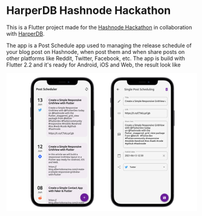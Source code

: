 # HarperDB Hashnode Hackathon

This is a Flutter project made for the [Hashnode Hackathon](https://townhall.hashnode.com/announcing-harperdb-hackathon-on-hashnode) in collaboration with [HarperDB](https://harperdb.io/). 

The app is a Post Schedule app used to managing the release schedule of your blog post on Hashnode, when post them and when share posts on other platforms like Reddit, Twitter, Facebook, etc. The app is build with Flutter 2.2 and it's ready for Android, iOS and Web, the result look like

<img src="screens/mockup-phone.png">
